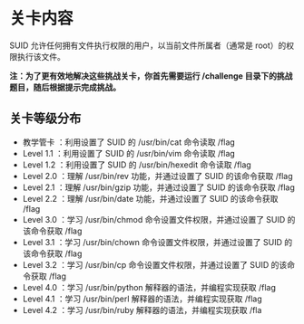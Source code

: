 # 关卡内容

SUID 允许任何拥有文件执行权限的用户，以当前文件所属者（通常是 root）的权限执行该文件。

**注：为了更有效地解决这些挑战关卡，你首先需要运行 /challenge 目录下的挑战题目，随后根据提示完成挑战。**

## 关卡等级分布

- 教学管卡 ：利用设置了 SUID 的 /usr/bin/cat 命令读取 /flag
- Level 1.1 ：利用设置了 SUID 的 /usr/bin/vim 命令读取 /flag
- Level 1.2 ：利用设置了 SUID 的 /usr/bin/hexedit 命令读取 /flag
- Level 2.0 ：理解 /usr/bin/rev 功能，并通过设置了 SUID 的该命令获取 /flag
- Level 2.1 ：理解 /usr/bin/gzip 功能，并通过设置了 SUID 的该命令获取 /flag
- Level 2.2 ：理解 /usr/bin/date 功能，并通过设置了 SUID 的该命令获取 /flag
- Level 3.0 ：学习 /usr/bin/chmod 命令设置文件权限，并通过设置了 SUID 的该命令获取 /flag
- Level 3.1 ：学习 /usr/bin/chown 命令设置文件权限，并通过设置了 SUID 的该命令获取 /flag
- Level 3.2 ：学习 /usr/bin/cp 命令设置文件权限，并通过设置了 SUID 的该命令获取 /flag
- Level 4.0 ：学习 /usr/bin/python 解释器的语法，并编程实现获取 /flag
- Level 4.1 ：学习 /usr/bin/perl 解释器的语法，并编程实现获取 /flag
- Level 4.2 ：学习 /usr/bin/ruby 解释器的语法，并编程实现获取 /fla
